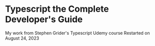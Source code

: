 # Typescript the Complete Developer's Guide
My work from Stephen Grider's Typescript Udemy course
Restarted on August 24, 2023

